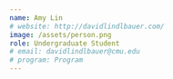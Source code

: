 ```yaml
---
name: Amy Lin
# website: http://davidlindlbauer.com/
image: /assets/person.png
role: Undergraduate Student
# email: davidlindlbauer@cmu.edu
# program: Program
---
```

